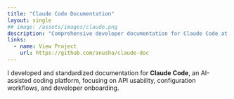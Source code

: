 ```yaml
---
title: "Claude Code Documentation"
layout: single
## image: /assets/images/claude.png
description: "Comprehensive developer documentation for Claude Code at Anthropic."
links:
  - name: View Project
    url: https://github.com/anusha/claude-doc
---
```

I developed and standardized documentation for **Claude Code**, an AI-assisted coding platform, focusing on API usability, configuration workflows, and developer onboarding.
